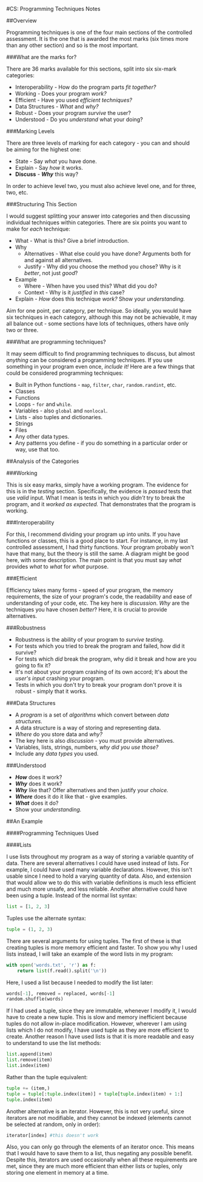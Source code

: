 
#CS: Programming Techniques Notes

##Overview

Programming techniques is one of the four main sections of the controlled assessment. It is the one that is awarded the most marks (six times more than any other section) and so is the most important.

###What are the marks for?

There are 36 marks available for this sections, split into six six-mark categories:

* Interoperability - How do the program parts _fit_ _together?_
* Working - Does your program _work?_
* Efficient - Have you used _efficient techniques?_
* Data Structures - _What_ and _why?_
* Robust - Does your program _survive_ the user?
* Understood - Do you _understand_ what your doing?

###Marking Levels

There are three levels of marking for each category - you can and should be aiming for the highest one:

* State - Say _what_ you have done.
* Explain - Say _how_ it works.
* **Discuss** - _**Why**_ this way?

In order to achieve level two, you must also achieve level one, and for three, two, etc.

###Structuring This Section

I would suggest splitting your answer into categories and then discussing individual techniques within categories.
There are six points you want to make for _each_ technique:

* What - What is this? Give a brief introduction.
* Why
	* Alternatives - What else could you have done? Arguments both for and against all alternatives.
	* Justify - Why did you choose the method you chose? Why is it _better_, not just _good_?
* Example
	* Where - When have you used this? What did you do?
	* Context - Why is it _justified_ in _this_ case?
* Explain - _How_ does this technique _work?_ Show your _understanding._

Aim for one point, per category, per technique. So ideally, you would have six techniques in each category, although this may not be achievable, it may all balance out - some sections have lots of techniques, others have only two or three.

###What are programming techniques?

It may seem difficult to find programming techniques to discuss, but almost _anything_ can be considered a programming techniques. If you use something in your program even once, _include it!_ Here are a few things that could be considered programming techniques:

* Built in Python functions - ```map```, ```filter```, ```char```, ```random.randint```, etc.
* Classes
* Functions
* Loops - ```for``` and ```while```.
* Variables - also ```global``` and ```nonlocal```.
* Lists - also tuples and dictionaries.
* Strings
* Files
* Any other data types.
* Any patterns you define - if you do something in a particular order or way, use that too.

##Analysis of the Categories

###Working

This is six easy marks, simply have a working program. The evidence for this is in the _testing_ section. Specifically, the evidence is _passed_ tests that use _valid_ input. What I mean is tests in which you _didn't_ try to break the program, and it _worked as expected._ That demonstrates that the program is working.

###Interoperability

For this, I recommend dividing your program up into units. If you have functions or classes, this is a good place to start. For instance, in my last controlled assessment, I had thirty functions. Your program probably won't have that many, but the theory is still the same. A diagram might be good here, with some description. The main point is that you must say _what_ provides _what_ to _what_ for _what_ purpose.

###Efficient

Efficiency takes many forms - speed of your program, the memory requirements, the size of your program's code, the readability and ease of understanding of your code, etc.
The key here is _discussion_. _Why_ are the techniques you have chosen _better_? Here, it is crucial to provide alternatives.

###Robustness

* Robustness is the ability of your program to _survive testing._
* For tests which you tried to break the program and failed, how did it survive?
* For tests which _did_ break the program, why did it break and how are you going to fix it?
* It's not about your program crashing of its own accord; It's about the _user's input_ crashing your program.
* Tests in which you don't try to break your program don't prove it is robust - simply that it works.

###Data Structures

* A _program_ is a set of _algorithms_ which convert between _data structures._
* A data structure is a way of storing and representing data.
* _Where_ do you store data and _why?_
* The key here is also _discussion_ - you must provide alternatives.
* Variables, lists, strings, numbers, _why did you use those?_
* Include any _data types_ you used.

###Understood

* _**How**_ does it work?
* _**Why**_ does it work?
* _**Why**_ like that? Offer alternatives and then justify your _choice._
* _**Where**_ does it do it like that - give examples.
* _**What**_ does it do?
* Show your _understanding._

##An Example

####Programming Techniques Used

####Lists

I use lists throughout my program as a way of storing a variable quantity of data. There are several alternatives I could have used instead of lists. For example, I could have used many variable declarations. However, this isn't usable since I need to hold a varying quantity of data. Also, and extension that would allow we to do this with variable definitions is much less efficient and much more unsafe, and less reliable. Another alternative could have been using a tuple. Instead of the normal list syntax:

```python
list = [1, 2, 3]
```

Tuples use the alternate syntax:

```python
tuple = (1, 2, 3)
```

There are several arguments for using tuples. The first of these is that creating tuples is more memory efficient and faster. To show you why I used lists instead, I will take an example of the word lists in my program:

```python
with open('words.txt', 'r') as f:
	return list(f.read().split('\n'))
```

Here, I used a list because I needed to modify the list later:

```python
words[-1], removed = replaced, words[-1]
random.shuffle(words)
```

If I had used a tuple, since they are immutable, whenever I modify it, I would have to create a new tuple. This is slow and memory inefficient because tuples do not allow in-place modification. However, wherever I am using lists which I do not modify, I have used tuple as they are more efficient to create. Another reason I have used lists is that it is more readable and easy to understand to use the list methods:

```python
list.append(item)
list.remove(item)
list.index(item)
```

Rather than the tuple equivalent:

```python
tuple += (item,)
tuple = tuple[:tuple.index(item)] + tuple[tuple.index(item) + 1:]
tuple.index(item)
```

Another alternative is an iterator. However, this is not very useful, since iterators are not modifiable, and they cannot be indexed (elements cannot be selected at random, only in order):

```python
iterator[index] #this doesn't work
```

Also, you can only go through the elements of an iterator once. This means that I would have to save them to a list, thus negating any possible benefit. Despite this, iterators are used occasionally when all these requirements are met, since they are much more efficient than either lists or tuples, only storing one element in memory at a time.
